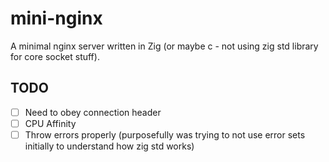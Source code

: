 # mini-nginx

A minimal nginx server written in Zig (or maybe c - not using zig std library for core socket stuff).

## TODO
- [ ] Need to obey connection header
- [ ] CPU Affinity
- [ ] Throw errors properly (purposefully was trying to not use error sets initially to understand how zig std works)
